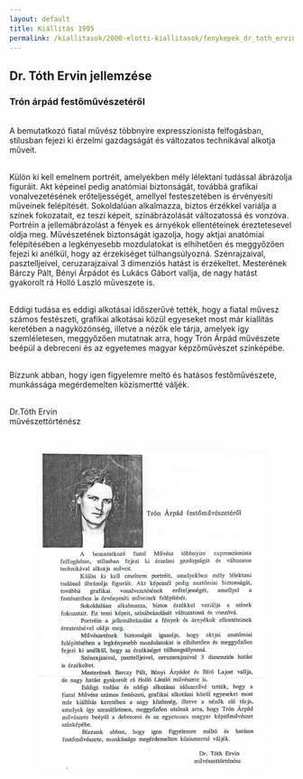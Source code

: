 ```yaml
---
layout: default
title: Kiállítás 1995
permalink: /kiallitasok/2000-elotti-kiallitasok/fenykepek_dr_toth_ervin_jellemzese
---
```


<script>
	window.addEvent("domready", function () {
		new boxplus($$("a.phocagallerycboxplus"),{"theme":"darkrounded","autocenter":1,"autofit":1,"slideshow":4000,"loop":0,"captions":"bottom","thumbs":"inside","width":680,"height":531,"duration":250,"transition":"quad","contextmenu":1, phocamethod:1});
		new boxplus($$("a.phocagallerycboxplusi"),{"theme":"darkrounded","autocenter":1,"autofit":1,"slideshow":4000,"loop":0,"captions":"bottom","thumbs":"hide","width":680,"height":531,"duration":250,"transition":"quad","contextmenu":1, phocamethod:1});
		new boxplus($$("a.phocagallerycboxpluso"),{"theme":"darkrounded","autocenter":1,"autofit": false,"slideshow": false,"loop":false,"captions":"none","thumbs":"hide","width":680,"height":531,"duration":0,"transition":"linear","contextmenu":false, phocamethod:2});
	});
</script>




<div class="item-page">
	<article class="art-post">
		<div class="art-postcontent clearfix">
			<div class="art-article">
				<h2>Dr. Tóth Ervin jellemzése</h2>
				<h3>Trón árpád festőművészetéről</h3>
				<p><br>A bemutatkozó fiatal művész többnyire expresszionista 
				felfogásban, stílusban fejezi ki érzelmi gazdagságát és változatos 
				technikával alkotja műveit.</p>
				<p><br>Külön ki kell emelnem portréit, amelyekben mély lélektani 
				tudással ábrázolja figuráit. Akt képeinel pedig anatómiai biztonságát, 
				továbbá grafikai vonalvezetésének erőteljességét, amellyel festeszetében
				is érvényesíti műveinek felépítését. Sokoldalúan alkalmazza, biztos 
				érzékkel variálja a színek fokozatait, ez teszi képeit, színábrázolását 
				változatossá és vonzóva. Portréin a jellemábrázolást a fények es 
				árnyékok ellentéteinek éreztetesevel oldja meg. Művészetének biztonságát
				igazolja, hogy aktjai anatómiai felépítésében a legkényesebb 
				mozdulatokat is elhihetően és meggyőzően fejezi ki anélkül, hogy az 
				érzekiséget túlhangsúlyozná. Szénrajzaival, pasztelljeivel, 
				ceruzarajzaival 3 dimenziós hatást is érzékeltet. Mesterének Bárczy 
				Pált, Bényi Árpádot és Lukács Gábort vallja, de nagy hatást gyakorolt rá
				Holló Laszló műveszete is.</p>
				<p><br>Eddigi tudása es eddigi alkotásai időszerűvé tették, hogy a 
				fiatal művesz számos festészeti, grafikai alkotásai közül egyeseket most
				már kiallítás keretében a nagyközönség, illetve a nézők ele tárja, 
				amelyek így szemléletesen, meggyőzően mutatnak arra, hogy Trón Árpád 
				művészete beépül a debreceni és az egyetemes magyar képzőművészet 
				színképébe.</p>
				<p><br>Bízzunk abban, hogy igen figyelemre meltó és hatásos festőművészete, munkássága megérdemelten közismertté váljék.</p>
				<p><br>Dr.Tóth Ervin<br>művészettörténész</p>
				<p>&nbsp;</p>
				<p><img style="display: block; margin-left: auto; margin-right: auto;" src="images/kiallitasok/Dr.TothErvin.jpg" alt="" width="400"></p>
			</div>
		</div>
	</article>
</div>
